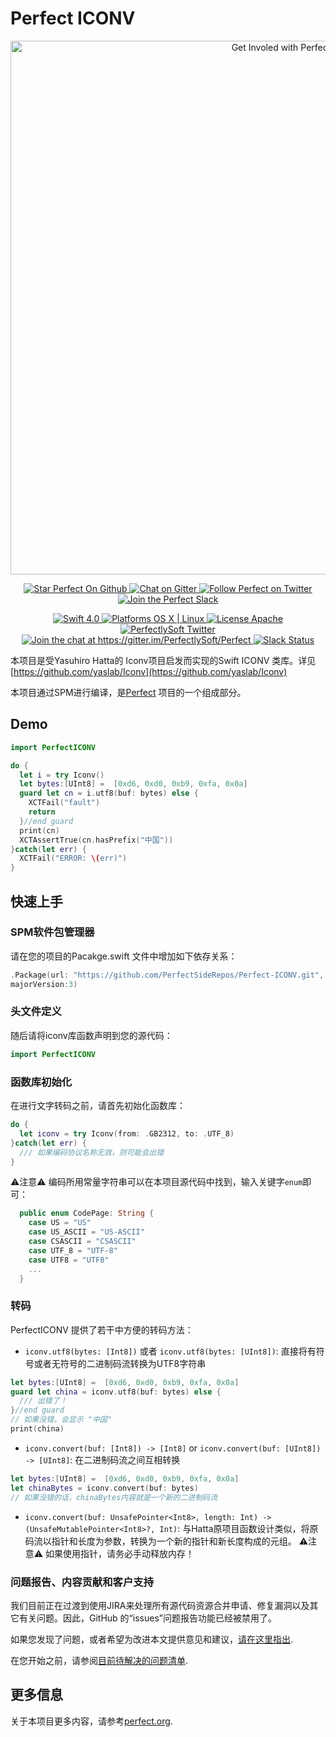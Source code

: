 # Perfect ICONV

<p align="center">
    <a href="http://perfect.org/get-involved.html" target="_blank">
        <img src="http://perfect.org/assets/github/perfect_github_2_0_0.jpg" alt="Get Involed with Perfect!" width="854" />
    </a>
</p>

<p align="center">
    <a href="https://github.com/PerfectlySoft/Perfect" target="_blank">
        <img src="http://www.perfect.org/github/Perfect_GH_button_1_Star.jpg" alt="Star Perfect On Github" />
    </a>  
    <a href="https://gitter.im/PerfectlySoft/Perfect" target="_blank">
        <img src="http://www.perfect.org/github/Perfect_GH_button_2_Git.jpg" alt="Chat on Gitter" />
    </a>  
    <a href="https://twitter.com/perfectlysoft" target="_blank">
        <img src="http://www.perfect.org/github/Perfect_GH_button_3_twit.jpg" alt="Follow Perfect on Twitter" />
    </a>  
    <a href="http://perfect.ly" target="_blank">
        <img src="http://www.perfect.org/github/Perfect_GH_button_4_slack.jpg" alt="Join the Perfect Slack" />
    </a>
</p>

<p align="center">
    <a href="https://developer.apple.com/swift/" target="_blank">
        <img src="https://img.shields.io/badge/Swift-4.0-orange.svg?style=flat" alt="Swift 4.0">
    </a>
    <a href="https://developer.apple.com/swift/" target="_blank">
        <img src="https://img.shields.io/badge/Platforms-OS%20X%20%7C%20Linux%20-lightgray.svg?style=flat" alt="Platforms OS X | Linux">
    </a>
    <a href="http://perfect.org/licensing.html" target="_blank">
        <img src="https://img.shields.io/badge/License-Apache-lightgrey.svg?style=flat" alt="License Apache">
    </a>
    <a href="http://twitter.com/PerfectlySoft" target="_blank">
        <img src="https://img.shields.io/badge/Twitter-@PerfectlySoft-blue.svg?style=flat" alt="PerfectlySoft Twitter">
    </a>
    <a href="https://gitter.im/PerfectlySoft/Perfect?utm_source=badge&utm_medium=badge&utm_campaign=pr-badge&utm_content=badge" target="_blank">
        <img src="https://img.shields.io/badge/Gitter-Join%20Chat-brightgreen.svg" alt="Join the chat at https://gitter.im/PerfectlySoft/Perfect">
    </a>
    <a href="http://perfect.ly" target="_blank">
        <img src="http://perfect.ly/badge.svg" alt="Slack Status">
    </a>
</p>


本项目是受Yasuhiro Hatta的 Iconv项目启发而实现的Swift ICONV 类库。详见[https://github.com/yaslab/Iconv](https://github.com/yaslab/Iconv)

本项目通过SPM进行编译，是[Perfect](https://github.com/PerfectlySoft/Perfect) 项目的一个组成部分。


## Demo

``` swift
import PerfectICONV

do {
  let i = try Iconv()
  let bytes:[UInt8] =  [0xd6, 0xd0, 0xb9, 0xfa, 0x0a]
  guard let cn = i.utf8(buf: bytes) else {
    XCTFail("fault")
    return
  }//end guard
  print(cn)
  XCTAssertTrue(cn.hasPrefix("中国"))
}catch(let err) {
  XCTFail("ERROR: \(err)")
}
```

## 快速上手

### SPM软件包管理器

请在您的项目的Pacakge.swift 文件中增加如下依存关系：

``` swift
.Package(url: "https://github.com/PerfectSideRepos/Perfect-ICONV.git", 
majorVersion:3)
```

### 头文件定义

随后请将iconv库函数声明到您的源代码：

``` swift
import PerfectICONV
```

### 函数库初始化

在进行文字转码之前，请首先初始化函数库：

``` swift
do {
  let iconv = try Iconv(from: .GB2312, to: .UTF_8)
}catch(let err) {
  /// 如果编码协议名称无效，则可能会出错
}
```
⚠️注意⚠️ 编码所用常量字符串可以在本项目源代码中找到，输入关键字`enum`即可：

``` swift
  public enum CodePage: String {
    case US = "US"
    case US_ASCII = "US-ASCII"
    case CSASCII = "CSASCII"
    case UTF_8 = "UTF-8"
    case UTF8 = "UTF8"
    ...
  }
```

### 转码

PerfectICONV 提供了若干中方便的转码方法：

- `iconv.utf8(bytes: [Int8])` 或者 `iconv.utf8(bytes: [UInt8])`: 直接将有符号或者无符号的二进制码流转换为UTF8字符串

``` swift
let bytes:[UInt8] =  [0xd6, 0xd0, 0xb9, 0xfa, 0x0a]
guard let china = iconv.utf8(buf: bytes) else {
  /// 出错了！
}//end guard
// 如果没错，会显示 "中国"
print(china)
```

- `iconv.convert(buf: [Int8]) -> [Int8]` or `iconv.convert(buf: [UInt8]) -> [UInt8]`: 在二进制码流之间互相转换

``` swift
let bytes:[UInt8] =  [0xd6, 0xd0, 0xb9, 0xfa, 0x0a]
let chinaBytes = iconv.convert(buf: bytes)
// 如果没错的话，chinaBytes内容就是一个新的二进制码流
```

- `iconv.convert(buf: UnsafePointer<Int8>, length: Int) -> (UnsafeMutablePointer<Int8>?, Int)`: 与Hatta原项目函数设计类似，将原码流以指针和长度为参数，转换为一个新的指针和新长度构成的元组。
 ⚠️注意⚠️ 如果使用指针，请务必手动释放内存！

### 问题报告、内容贡献和客户支持

我们目前正在过渡到使用JIRA来处理所有源代码资源合并申请、修复漏洞以及其它有关问题。因此，GitHub 的“issues”问题报告功能已经被禁用了。

如果您发现了问题，或者希望为改进本文提供意见和建议，[请在这里指出](http://jira.perfect.org:8080/servicedesk/customer/portal/1).

在您开始之前，请参阅[目前待解决的问题清单](http://jira.perfect.org:8080/projects/ISS/issues).

## 更多信息
关于本项目更多内容，请参考[perfect.org](http://perfect.org).
